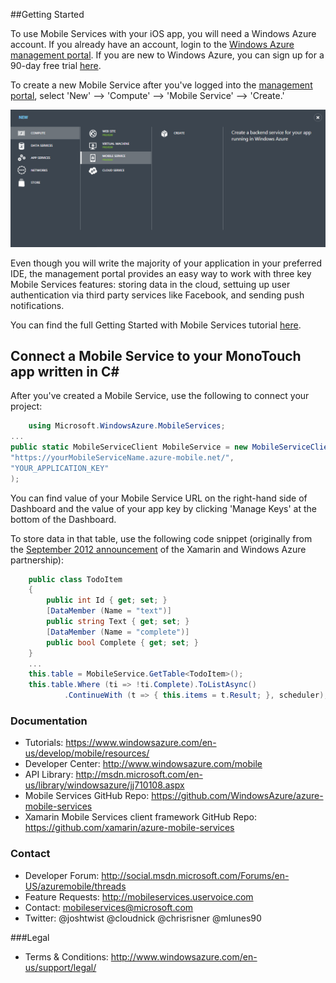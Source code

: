 ##Getting Started

To use Mobile Services with your iOS app, you will need a Windows Azure account.  If you already have an account, login to the [Windows Azure management portal](https://manage.windowsazure.com/).  If you are new to Windows Azure, you can sign up for a 90-day free trial [here](https://www.windowsazure.com/en-us/pricing/free-trial/).

To create a new Mobile Service after you've logged into the [management portal](https://manage.windowsazure.com/), select 'New' --> 'Compute' --> 'Mobile Service' --> 'Create.'  

![](WAMS-New.png)

Even though you will write the majority of your application in your preferred IDE, the management portal provides an easy way to work with three key Mobile Services features: storing data in the cloud, settuing up user authentication via third party services like Facebook, and sending push notifications.

You can find the full Getting Started with Mobile Services tutorial [here](https://www.windowsazure.com/en-us/develop/mobile/tutorials/get-started/).

## Connect a Mobile Service to your MonoTouch app written in C# 

After you've created a Mobile Service, use the following to connect your project:

```csharp
    using Microsoft.WindowsAzure.MobileServices;
...
public static MobileServiceClient MobileService = new MobileServiceClient(
"https://yourMobileServiceName.azure-mobile.net/", 
"YOUR_APPLICATION_KEY"
);
```

You can find value of your Mobile Service URL on the right-hand side of Dashboard and the value of your app key by clicking 'Manage Keys' at the bottom of the Dashboard.

To store data in that table, use the following code snippet (originally from the [September 2012 announcement](http://blog.xamarin.com/xamarin-partners-with-microsoft-to-support-azure-mobile-services-on-android-and-ios/) of the Xamarin and Windows Azure partnership):

```csharp 
    public class TodoItem
    {
        public int Id { get; set; }
        [DataMember (Name = "text")]
        public string Text { get; set; }
        [DataMember (Name = "complete")]
        public bool Complete { get; set; }
    }
    ...
    this.table = MobileService.GetTable<TodoItem>();
    this.table.Where (ti => !ti.Complete).ToListAsync()
            .ContinueWith (t => { this.items = t.Result; }, scheduler);
```

### Documentation

- Tutorials: https://www.windowsazure.com/en-us/develop/mobile/resources/
- Developer Center: http://www.windowsazure.com/mobile
- API Library: http://msdn.microsoft.com/en-us/library/windowsazure/jj710108.aspx
- Mobile Services GitHub Repo: https://github.com/WindowsAzure/azure-mobile-services
- Xamarin Mobile Services client framework GitHub Repo: https://github.com/xamarin/azure-mobile-services

### Contact

- Developer Forum: http://social.msdn.microsoft.com/Forums/en-US/azuremobile/threads
- Feature Requests: http://mobileservices.uservoice.com
- Contact: mobileservices@microsoft.com
- Twitter: @joshtwist @cloudnick @chrisrisner @mlunes90

###Legal 

- Terms & Conditions: http://www.windowsazure.com/en-us/support/legal/
